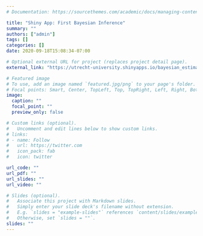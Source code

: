 ```yaml
---
# Documentation: https://sourcethemes.com/academic/docs/managing-content/

title: "Shiny App: First Bayesian Inference"
summary: ""
authors: ["admin"]
tags: []
categories: []
date: 2020-09-18T15:08:34-07:00

# Optional external URL for project (replaces project detail page).
external_link: "https://utrecht-university.shinyapps.io/bayesian_estimation/"

# Featured image
# To use, add an image named `featured.jpg/png` to your page's folder.
# Focal points: Smart, Center, TopLeft, Top, TopRight, Left, Right, BottomLeft, Bottom, BottomRight.
image:
  caption: ""
  focal_point: ""
  preview_only: false

# Custom links (optional).
#   Uncomment and edit lines below to show custom links.
# links:
# - name: Follow
#   url: https://twitter.com
#   icon_pack: fab
#   icon: twitter

url_code: ""
url_pdf: ""
url_slides: ""
url_video: ""

# Slides (optional).
#   Associate this project with Markdown slides.
#   Simply enter your slide deck's filename without extension.
#   E.g. `slides = "example-slides"` references `content/slides/example-slides.md`.
#   Otherwise, set `slides = ""`.
slides: ""
---
```

